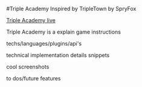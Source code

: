 #Triple Academy
Inspired by TripleTown by SpryFox

[Triple Academy live](https://e90216.github.io/Triple-Academy/)

Triple Academy is a
explain game
instructions

techs/languages/plugins/api's

technical implementation details
snippets

cool screenshots

to dos/future features
